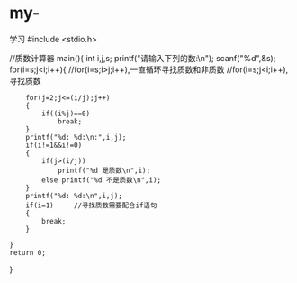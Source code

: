# my-
学习
#include <stdio.h>

//质数计算器
main(){
	int i,j,s;
	printf("请输入下列的数:\n");
	scanf("%d",&s);  
	for(i=s;j<i;i++){	//for(i=s;i>j;i++),一直循环寻找质数和非质数
	//for(i=s;j<i;i++),寻找质数
		
		for(j=2;j<=(i/j);j++)
		{
			if((i%j)==0)
				break;
		}
		printf("%d: %d:\n:",i,j);
		if(i!=1&&i!=0)
		{
			if(j>(i/j)) 
				printf("%d 是质数\n",i);
			else printf("%d 不是质数\n",i);
		}
		printf("%d: %d:\n",i,j);
		if(i=1)		//寻找质数需要配合if语句
		{
			break;
		}

	}
	return 0;
}
